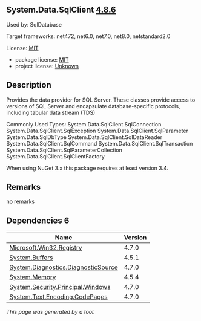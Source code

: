 System.Data.SqlClient [4.8.6](https://www.nuget.org/packages/System.Data.SqlClient/4.8.6)
--------------------

Used by: SqlDatabase

Target frameworks: net472, net6.0, net7.0, net8.0, netstandard2.0

License: [MIT](../../../../licenses/mit) 

- package license: [MIT](https://licenses.nuget.org/MIT) 
- project license: [Unknown](https://github.com/dotnet/corefx) 

Description
-----------
Provides the data provider for SQL Server. These classes provide access to versions of SQL Server and encapsulate database-specific protocols, including tabular data stream (TDS)

Commonly Used Types:
System.Data.SqlClient.SqlConnection
System.Data.SqlClient.SqlException
System.Data.SqlClient.SqlParameter
System.Data.SqlDbType
System.Data.SqlClient.SqlDataReader
System.Data.SqlClient.SqlCommand
System.Data.SqlClient.SqlTransaction
System.Data.SqlClient.SqlParameterCollection
System.Data.SqlClient.SqlClientFactory
 
When using NuGet 3.x this package requires at least version 3.4.

Remarks
-----------
no remarks


Dependencies 6
-----------

|Name|Version|
|----------|:----|
|[Microsoft.Win32.Registry](../../../../packages/nuget.org/microsoft.win32.registry/4.7.0)|4.7.0|
|[System.Buffers](../../../../packages/nuget.org/system.buffers/4.5.1)|4.5.1|
|[System.Diagnostics.DiagnosticSource](../../../../packages/nuget.org/system.diagnostics.diagnosticsource/4.7.0)|4.7.0|
|[System.Memory](../../../../packages/nuget.org/system.memory/4.5.4)|4.5.4|
|[System.Security.Principal.Windows](../../../../packages/nuget.org/system.security.principal.windows/4.7.0)|4.7.0|
|[System.Text.Encoding.CodePages](../../../../packages/nuget.org/system.text.encoding.codepages/4.7.0)|4.7.0|

*This page was generated by a tool.*